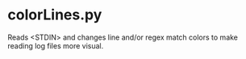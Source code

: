 colorLines.py
=============

Reads &lt;STDIN&gt; and changes line and/or regex match colors to make reading log files more visual.